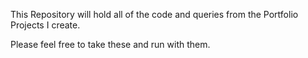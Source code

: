 This Repository will hold all of the code and queries from the Portfolio Projects I create.

Please feel free to take these and run with them.
